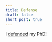 ```yaml
---
title: Defense
draft: false
short_post: true
---
```


I [defended](https://www.cs.washington.edu/finalexam/bornholt) my PhD!